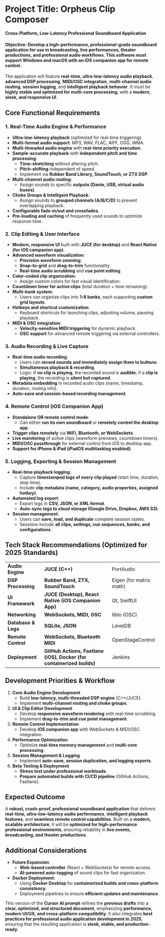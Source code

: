 # **Project Title: Orpheus Clip Composer**

**Cross-Platform, Low-Latency Professional Soundboard Application**

#### **Objective:** Develop a **high-performance, professional-grade soundboard application** for use in **broadcasting, live performances, theater productions, and professional audio workflows**. This software must support **Windows and macOS** with an **iOS companion app** for remote control.

The application will feature **real-time, ultra-low-latency audio playback**, **advanced DSP processing**, **MIDI/OSC integration**, **multi-channel audio routing**, **session logging**, and **intelligent playback behavior**. It must be **highly stable and optimized for multi-core processing**, with a **modern, sleek, and responsive UI**.




## **Core Functional Requirements**

### **1. Real-Time Audio Engine & Performance**

- **Ultra-low-latency playback** (optimized for real-time triggering).
- **Multi-format audio support**: MP3, WAV, FLAC, AIFF, OGG, WMA.
- **Multi-threaded audio engine** with **real-time priority execution**.
- **Sample-accurate playback** with **independent pitch and time processing**:
    - **Time-stretching** without altering pitch.
    - **Pitch-shifting** independent of speed.
    - Implement via **Rubber Band Library, SoundTouch, or ZTX DSP**.
- **Multi-channel audio routing**:
    - Assign sounds to specific **outputs (Dante, USB, virtual audio buses)**.
- **Choke Groups & Intelligent Playback**:
    - Assign sounds to **grouped channels (A/B/C/D)** to prevent overlapping playback.
- **Configurable fade-in/out and crossfades**.
- **Pre-loading and caching** of frequently used sounds to optimize response time.




### **2. Clip Editing & User Interface**

- **Modern, responsive UI** built with **JUCE (for desktop)** and **React Native (for iOS companion app)**.
- **Advanced waveform visualization**:
    - **Precision waveform zooming**.
    - **Snap-to-grid** and **drag-to-trim** functionality.
    - **Real-time audio scrubbing** and **cue point editing**.
- **Color-coded clip organization**:
    - Assign custom colors for fast visual identification.
- **Countdown timer for active clips** (total duration + time remaining).
- **Multi-bank system**:
    - Users can organize clips into **1-8 banks**, each supporting **custom grid layouts**.
- **Hotkeys and shortcut customization**:
    - Keyboard shortcuts for launching clips, adjusting volume, pausing playback.
- **MIDI & OSC integration**:
    - **Velocity-sensitive MIDI triggering** for dynamic playback.
    - **OSC support** for advanced remote triggering via external controllers.




### **3. Audio Recording & Live Capture**

- **Real-time audio recording**:
    - Users can **record sounds and immediately assign them to buttons**.
    - **Simultaneous playback & recording**.
    - Logic: If **no clip is playing**, the recorded sound is **audible**; if a **clip is playing**, the recording is **silent but captured**.
- **Metadata embedding** in recorded audio clips (name, timestamp, duration, routing info).
- **Auto-save and session-based recording management**.




### **4. Remote Control (iOS Companion App)**

- **Standalone OR remote control mode**:
    - Can either **run its own soundboard** or **remotely control the desktop app**.
- **Trigger clips remotely** via **WiFi, Bluetooth, or WebSockets**.
- **Live monitoring** of active clips (waveform previews, countdown timers).
- **MIDI/OSC passthrough** for external control from iOS to desktop app.
- **Support for iPhone & iPad (iPadOS multitasking enabled)**.




### **5. Logging, Exporting & Session Management**

- **Real-time playback logging**:
    - Capture **timestamped logs of every clip played** (start time, duration, stop time).
    - Include **clip metadata (name, category, audio properties, assigned hotkey)**.
- **Automated log export**:
    - Export logs in **CSV, JSON, or XML format**.
    - **Auto-sync logs to cloud storage (Google Drive, Dropbox, AWS S3)**.
- **Session management**:
    - Users can **save, load, and duplicate** complete session states.
    - Sessions include **all clips, settings, cue sequences, banks, and configurations**.




## **Tech Stack Recommendations (Optimized for 2025 Standards)**

|  |  |  |
| --- | --- | --- |
| **Audio Engine** | **JUCE (C++)** | PortAudio |
| **DSP Processing** | **Rubber Band, ZTX, SoundTouch** | Eigen (for matrix math) |
| **UI Framework** | **JUCE (Desktop), React Native (iOS Companion App)** | Qt, SwiftUI |
| **Networking** | **WebSockets, MIDI, OSC** | liblo (OSC) |
| **Database & Logs** | **SQLite, JSON** | LevelDB |
| **Remote Control** | **WebSockets, Bluetooth MIDI** | OpenStageControl |
| **Deployment** | **GitHub Actions, Fastlane (iOS), Docker (for containerized builds)** | Jenkins |




## **Development Priorities & Workflow**

1. **Core Audio Engine Development**
    - Build **low-latency, multi-threaded DSP engine** (C++/JUCE).
    - Implement **multi-channel routing and choke groups**.
2. **UI & Clip Editor Development**
    - Develop **responsive waveform rendering** with real-time scrubbing.
    - Implement **drag-to-trim and cue point management**.
3. **Remote Control Implementation**
    - Develop **iOS companion app** with WebSockets & MIDI/OSC integration.
4. **Performance Optimization**
    - Optimize **real-time memory management** and **multi-core processing**.
5. **Session Management & Logging**
    - Implement **auto-save, session duplication, and logging exports**.
6. **Beta Testing & Deployment**
    - **Stress test under professional workloads**.
    - **Prepare automated builds with CI/CD pipeline** (GitHub Actions, Fastlane).




## **Expected Outcome**

A **robust, crash-proof, professional soundboard application** that delivers **real-time, ultra-low-latency audio performance**, **intelligent playback features**, and **seamless remote control capabilities**. Built on a **modern, scalable architecture**, it will be **optimized for high-performance professional environments**, ensuring reliability in **live events, broadcasting, and theater productions**.




## **Additional Considerations**

- **Future Expansion**:
    - **Web-based controller** (React + WebSockets) for remote access.
    - **AI-powered auto-tagging** of sound clips for fast organization.
- **Docker Deployment**:
    - Using **Docker Desktop** for **containerized builds and cross-platform consistency**.
    - Deployment pipelines to ensure **efficient updates and maintenance**.




This version of the **Cursor AI prompt** refines the **previous drafts** into a **clear, optimized, and structured document**, emphasizing **performance, modern UI/UX, and cross-platform compatibility**. It also integrates **best practices for professional audio application development in 2025**, ensuring that the resulting application is **sleek, stable, and production-ready**.
